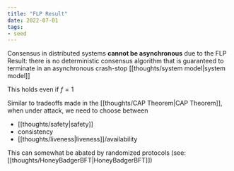 ```yaml
---
title: "FLP Result"
date: 2022-07-01
tags:
- seed
---
```


Consensus in distributed systems **cannot be asynchronous** due to the FLP Result: there is no deterministic consensus algorithm that is guaranteed to terminate in an asynchronous crash-stop [[thoughts/system model|system model]]

This holds even if $f = 1$

Similar to tradeoffs made in the [[thoughts/CAP Theorem|CAP Theorem]], when under attack, we need to choose between
- [[thoughts/safety|safety]]
- consistency
- [[thoughts/liveness|liveness]]/availability

This can somewhat be abated by randomized protocols (see: [[thoughts/HoneyBadgerBFT|HoneyBadgerBFT]])